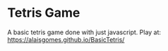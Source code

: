 # Tetris Game
A basic tetris game done with just javascript. 
Play at: https://alaisgomes.github.io/BasicTetris/
